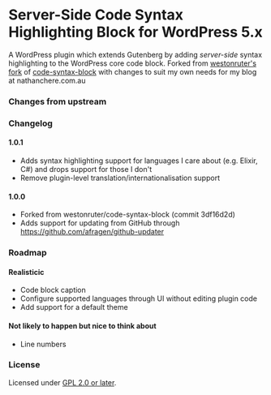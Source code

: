 # Server-Side Code Syntax Highlighting Block for WordPress 5.x

A WordPress plugin which extends Gutenberg by adding _server-side_ syntax highlighting to the WordPress core code block. Forked from [westonruter's fork](https://github.com/westonruter/code-syntax-block) of [code-syntax-block](https://github.com/mkaz/code-syntax-block) with changes to suit my own needs for my blog at nathanchere.com.au

### Changes from upstream

### Changelog

#### 1.0.1

- Adds syntax highlighting support for languages I care about (e.g. Elixir, C#) and drops support for those I don't
- Remove plugin-level translation/internationalisation support

#### 1.0.0

- Forked from westonruter/code-syntax-block (commit 3df16d2d)
- Adds support for updating from GitHub through https://github.com/afragen/github-updater

### Roadmap

#### Realisticic

- Code block caption
- Configure supported languages through UI without editing plugin code
- Add support for a default theme

#### Not likely to happen but nice to think about

- Line numbers

### License

Licensed under [GPL 2.0 or later](https://opensource.org/licenses/GPL-2.0).
